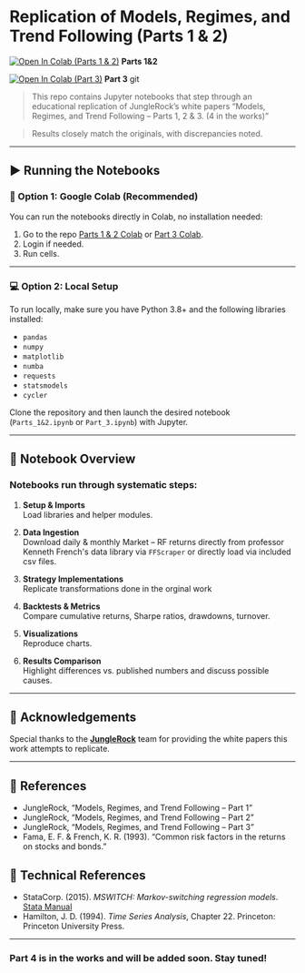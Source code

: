 # Replication of Models, Regimes, and Trend Following (Parts 1 & 2)

[![Open In Colab (Parts 1 & 2)](https://colab.research.google.com/assets/colab-badge.svg)](https://colab.research.google.com/github/internQuant/models-regimes-trend/blob/main/notebooks/Parts_1%262.ipynb) **Parts 1&2**  

[![Open In Colab (Part 3)](https://colab.research.google.com/assets/colab-badge.svg)](https://colab.research.google.com/github/internQuant/models-regimes-trend/blob/main/notebooks/Part_3.ipynb) **Part 3**
git 
>This repo contains Jupyter notebooks that step through an educational replication of JungleRock’s white papers “Models, Regimes, and Trend Following – Parts 1, 2 & 3. (4 in the works)” 

> Results closely match the originals, with discrepancies noted.

---

## ▶️ Running the Notebooks

### 🔄 Option 1: Google Colab (Recommended)

You can run the notebooks directly in Colab, no installation needed:

1. Go to the repo [Parts 1 & 2 Colab](https://colab.research.google.com/github/internQuant/models-regimes-trend/blob/main/notebooks/Parts_1%262.ipynb) or [Part 3 Colab](https://colab.research.google.com/github/internQuant/models-regimes-trend/blob/main/notebooks/Part_3.ipynb).
2. Login if needed.
3. Run cells.

---

### 💻 Option 2: Local Setup

To run locally, make sure you have Python 3.8+ and the following libraries installed:

- `pandas`
- `numpy`
- `matplotlib`
- `numba`
- `requests`
- `statsmodels`
- `cycler`

Clone the repository and then launch the desired notebook (`Parts_1&2.ipynb` or `Part_3.ipynb`) with Jupyter.

---

## 🧭 Notebook Overview
### Notebooks run through systematic steps:

1. **Setup & Imports**  
   Load libraries and helper modules.

2. **Data Ingestion**  
   Download daily & monthly Market – RF returns directly from professor Kenneth French's data library via `FFScraper` or directly load via included csv files.

3. **Strategy Implementations**  
   Replicate transformations done in the orginal work

4. **Backtests & Metrics**  
   Compare cumulative returns, Sharpe ratios, drawdowns, turnover.

5. **Visualizations**  
   Reproduce charts.

6. **Results Comparison**  
   Highlight differences vs. published numbers and discuss possible causes.

---

## 📑 Acknowledgements

Special thanks to the [**JungleRock**](https://junglerock.com/) team for providing the white papers this work attempts to replicate.

---

## 📖 References

- JungleRock, “Models, Regimes, and Trend Following – Part 1”  
- JungleRock, “Models, Regimes, and Trend Following – Part 2”  
- JungleRock, “Models, Regimes, and Trend Following – Part 3”  
- Fama, E. F. & French, K. R. (1993). “Common risk factors in the returns on stocks and bonds.”

## 📖 Technical References

- StataCorp. (2015). *MSWITCH: Markov-switching regression models*. [Stata Manual](https://www.stata.com/manuals14/tsmswitch.pdf)
- Hamilton, J. D. (1994). *Time Series Analysis*, Chapter 22. Princeton: Princeton University Press.

---
### **Part 4 is in the works and will be added soon. Stay tuned!**